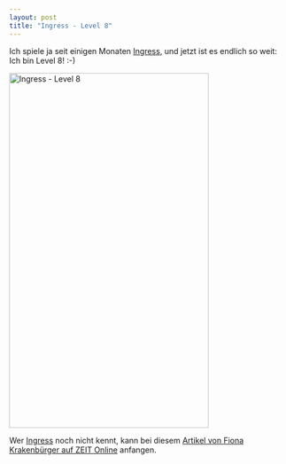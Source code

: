 ```yaml
---
layout: post
title: "Ingress - Level 8"
---
```


Ich spiele ja seit einigen Monaten [Ingress][0], und jetzt ist es endlich so weit: Ich bin Level 8! :-)

<a href="http://www.flickr.com/photos/cringe/10223961853/" title="Ingress - Level 8 by cringe, on Flickr"><img src="http://farm8.staticflickr.com/7325/10223961853_ba3fb47977_z.jpg" width="360" height="640" alt="Ingress - Level 8"></a>

Wer [Ingress][0] noch nicht kennt, kann bei diesem [Artikel von Fiona Krakenbürger auf ZEIT Online][1] anfangen.

[0]: https://www.ingress.com/
[1]: http://www.zeit.de/digital/internet/2013-10/ingress-augmented-reality/komplettansicht

